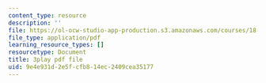 ```yaml
---
content_type: resource
description: ''
file: https://ol-ocw-studio-app-production.s3.amazonaws.com/courses/18-06sc-linear-algebra-fall-2011/9e4e931d2e5fcfb814ec2409cea35177_JibVXBElKL0.pdf
file_type: application/pdf
learning_resource_types: []
resourcetype: Document
title: 3play pdf file
uid: 9e4e931d-2e5f-cfb8-14ec-2409cea35177
---
```

